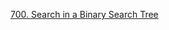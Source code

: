 [700. Search in a Binary Search Tree](https://leetcode.com/problems/search-in-a-binary-search-tree/description/?envType=study-plan-v2&envId=leetcode-75)